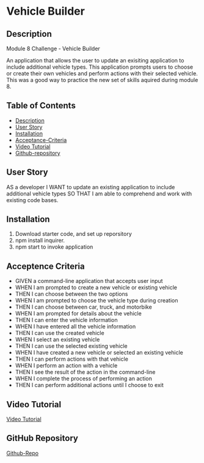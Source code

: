 # Vehicle Builder

## Description

Module 8 Challenge - Vehicle Builder 

An application that allows the user to update an exisiting application to include additional vehicle types. This application prompts users to choose or create their own vehicles and perform actions with their selected vehicle. This was a good way to practice the new set of skills aquired during module 8.

## Table of Contents

- [Description](#description)
- [User Story](#userstory)
- [Installation](#installation)
- [Acceptance-Criteria](#acceptence-criteria)
- [Video Tutorial](#video-tutorial)
- [Github-repository](#github)


## User Story

AS a developer
I WANT to update an existing application to include additional vehicle types
SO THAT I am able to comprehend and work with existing code bases.



## Installation

1) Download starter code, and set up reporsitory
2) npm install inquirer.
2) npm start to invoke application


## Acceptence Criteria

- GIVEN a command-line application that accepts user input
- WHEN I am prompted to create a new vehicle or existing vehicle
- THEN I can choose between the two options
- WHEN I am prompted to choose the vehicle type during creation
- THEN I can choose between car, truck, and motorbike
- WHEN I am prompted for details about the vehicle
- THEN I can enter the vehicle information
- WHEN I have entered all the vehicle information
- THEN I can use the created vehicle
- WHEN I select an existing vehicle
- THEN I can use the selected existing vehicle
- WHEN I have created a new vehicle or selected an existing vehicle
- THEN I can perform actions with that vehicle
- WHEN I perform an action with a vehicle
- THEN I see the result of the action in the command-line
- WHEN I complete the process of performing an action
- THEN I can perform additional actions until I choose to exit

## Video Tutorial
[Video Tutorial](https://drive.google.com/file/d/18B6VjEP_GLMJ9nZamRcAL256g0-c-YMK/view?usp=sharing)

## GitHub Repository
[Github-Repo](https://github.com/JossieHaven/vehicle-builder-mod8c)
